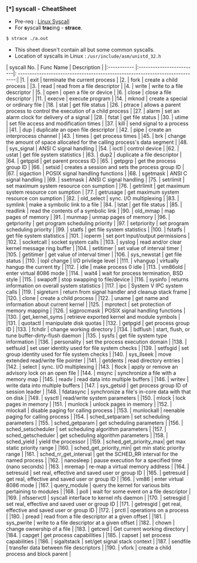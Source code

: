 ### [\*] syscall - CheatSheet
* Pre-req : <a href="./syscall.md">Linux Syscall</a>
* For **s**yscall **trac**ing - **strace**.

```bash
$ strace ./a.out
```
* This sheet doesn't contain all but some common syscalls. 
* Location of syscalls in Linux : `/usr/include/asm/unistd_32.h`

| syscall No.	| Func Name								 | Description																	| 
|:----------- |:-------------------------|: -----------------------------------------------------------------------------:| 
|1.				    | exit 										 | terminate the current process 												| 
|2.				    | fork 										 | create a child process 														| 
|3.				    | read 										 | read from a file descriptor 													| 
|4.				    | write 									 | write to a file descriptor 													| 
|5.				    | open 										 | open a file or device 														| 
|6.				    | close 									 | close a file descriptor 														| 
|11. 			    | execve									 | execute program 																| 
|14. 			    | mknod 									 | create a special or ordinary file 											| 
|18. 			    | stat 										 | get file status 																| 
|26. 			    | ptrace 									 | allows a parent process to control the execution of a child process			| 
|27. 			    | alarm 									 | set an alarm clock for delivery of a signal 									| 
|28. 			    | fstat 									 | get file status 																| 
|30. 			    | utime 									 | set file access and modification times 										| 
|37. 			    | kill 	 									 | send signal to a process 														| 
|41. 			    | dup  	 									 | duplicate an open file descriptor 											| 
|42. 			    | pipe 										 | create an interprocess channel 												| 
|43. 			    | times 									 | get process times 															| 
|45. 			    | brk	 										 | change the amount of space allocated for the calling process's data segment 	| 
|48. 			    | sys\_signal 						 | ANSI C signal handling 														| 
|54. 			    | ioctl 									 | control device 																| 
|62. 			    | ustat										 | get file system statistics  						 							| 
|63. 			    | dup2 										 | duplicate a file descriptor 						 							| 
|64. 			    | getppid 								 | get parent process ID 							 							| 
|65. 			    | getpgrp 								 | get the process group ID  						 							| 
|66. 			    | setsid 									 | creates a session and sets the process group ID    							| 
|67. 			    | sigaction 							 | POSIX signal handling functions   				 							| 
|68. 			    | sgetmask 								 | ANSI C signal handling 							 							| 
|69. 			    | ssetmask 								 | ANSI C signal handling 							 							| 
|75. 			    | setrlimit 							 | set maximum system resource con sumption  		 							| 
|76. 			    | getrlimit 							 | get maximum system resource con sumption  		 							| 
|77. 			    | getrusage 							 | get maximum system resource con sumption  		 							| 
|82. 			    | old_select 							 | sync. I/O multiplexing 		 					 							| 
|83. 			    | symlink 								 | make a symbolic link to a file 					 							| 
|84. 			    | lstat 									 | get file status 									 							| 
|85. 			    | readlink 								 | read the contents of a symbolic link  			 							| 
|90. 			    | old_mmap 								 | map pages of memory 								 							| 
|91. 			    | munmap 									 | unmap pages of memory 		  					 							| 
|96. 			    | getpriority 						 | get program scheduling priority 					 							| 
|97. 			    | setpriority 						 | set program scheduling priority 					 							| 
|99. 			    | statfs 									 | get file system statistics 						 							| 
|100. 		    | fstatfs 								 | get file system statistics 						 							| 
|101. 		    | ioperm  								 | set port input/output permissions 				 							| 
|102. 		    | socketcall  						 | socket system calls 						 		 							| 
|103. 		    | syslog 	  							 | read and/or clear kernel message ring buffer  	 							| 
|104. 		    | setitimer   						 | set value of interval timer 			  			 							| 
|105. 		    | getitimer   						 | get value of interval timer 			  			 							| 
|106. 		    | sys_newstat 						 | get file status 	  					  			 							| 
|110. 		    | iopl change 						 | I/O privilege level 					  			 							| 
|111. 		    | vhangup 								 | virtually hangup the current tty  	  			 							| 
|112. 		    | idle 										 | make process 0 idle 	  				  			 							| 
|113. 		    | vm86old 								 | enter virtual 8086 mode 				  			 							| 
|114. 		    | wait4 									 | wait for process termination, BSD style 			 							| 
|115. 		    | swapoff   							 | stop swapping to file/device 						 							| 
|116. 		    | sysinfo   							 | returns information on overall system statistics   							| 
|117. 		    | ipc 										 | System V IPC system calls 						 							| 
|119. 		    | sigreturn 							 | return from signal handler and cleanup stack frame 							| 
|120. 		    | clone 									 | create a child process 														| 
|122. 		    | uname 									 | get name and information about current kernel 								| 
|125. 		    | mprotect 								 | set protection of memory mapping 			  									| 
|126. 		    | sigprocmask 						 | POSIX signal handling functions  			  									| 
|130. 		    | get_kernel_syms 				 | retrieve exported kernel and module symbols 									| 
|131. 		    | quotactl 								 | manipulate disk quotas 					  									| 
|132. 		    | getpgid 								 | get process group ID   					  									| 
|133. 		    | fchdir  								 | change working directory 					  									| 
|134. 		    | bdflush 								 | start, flush, or tune buffer-dirty-flush daemon 								| 
|135. 		    | sysfs 				  				 | get file system type information 				 		  						| 
|136. 		    | personality   					 | set the process execution domain 				 		  						| 
|138. 		    | setfsuid 								 | set user identity used for file system checks  		  						| 
|139. 		    | setfsgid 								 | set group identity used for file system checks 		  						| 
|140. 		    | sys_llseek 							 | move extended read/write file pointer 				  						| 
|141. 		    | getdents 								 | read directory entries 								  						| 
|142. 		    | select 									 | sync. I/O multiplexing 								  						| 
|143. 		    | flock  									 | apply or remove an advisory lock on an open file 		  						| 
|144. 		    | msync  									 | synchronize a file with a memory map  				  						| 
|145. 		    | readv  									 | read data into multiple buffers  						  						| 
|146. 		    | writev 									 | write data into multiple buffers 						  						| 
|147. 		    | sys\_getsid 						 | get process group ID of session leader 				  						| 
|148. 		    | fdatasync  							 | synchronize a file's in-core data with that on disk     						| 
|149. 		    | sysctl  								 | read/write system parameters 							  						| 
|150. 		    | mlock 									 | lock pages in memory   								  						| 
|151. 		    | munlock 								 | unlock pages in memory 								  						| 
|152. 		    | mlockall 								 | disable paging for calling process  					  						| 
|153. 		    | munlockall 							 | reenable paging for calling process 					  						| 
|154. 		    | sched\_setparam					 | set scheduling parameters 		  					  						| 
|155. 		    | sched\_getparam					 | get scheduling parameters 		  					  						| 
|156. 		    | sched\_setscheduler			 | set scheduling algorithm parameters 					  						| 
|157. 		    | sched\_getscheduler			 | get scheduling algorithm parameters 					  						| 
|158. 		    | sched\_yield 						 | yield the processor 									  						| 
|159. 		    | sched\_get\_priority\_max| get max static priority range 				  	  	  						| 
|160. 		    | sched\_get\_priority\_min| get min static priority range 				  	  	  						| 
|161. 		    | sched\_rr\_get\_interval | get the SCHED_RR interval for the named process 	  	  						| 
|162. 		    | nanosleep 							 | pause execution for a specified time (nano seconds) 	  						| 
|163. 		    | mremap 									 | re-map a virtual memory address 				 		  						| 
|164. 		    | setresuid 							 | set real, effective and saved user or group ID 		  						| 
|165. 		    | getresuid 							 | get real, effective and saved user or group ID 		  						| 
|166. 		    | vm86 										 | enter virtual 8086 mode 								  						| 
|167. 		    | query_module 						 | query the kernel for various bits pertaining to modules 						| 
|168. 		    | poll 										 | wait for some event on a file descriptor  	 								| 
|169. 		    | nfsservctl 							 | syscall interface to kernel nfs daemon 		 								| 
|170. 		    | setresgid  							 | set real, effective and saved user or group ID 								| 
|171. 		    | getresgid  							 | get real, effective and saved user or group ID 								| 
|172. 		    | prctl 									 | operations on a process 														| 
|180. 		    | pread 	 								 | read from a file descriptor at a given offset 								| 
|181. 		    | sys_pwrite 							 | write to a file descriptor at a given offset  								| 
|182. 		    | chown  									 | change ownership of a file 			  										| 
|183. 		    | getcwd 									 | Get current working directory 		  										| 
|184. 		    | capget 									 | get process capabilities 				  										| 
|185. 		    | capset 									 | set process capabilities 	 			  										| 
|186. 		    | sigaltstack 						 | set/get signal stack context  		  										| 
|187. 		    | sendfile 								 | transfer data between file descriptors  										| 
|190. 		    | vfork 									 | create a child process and block parent 										| 
